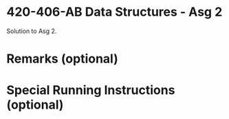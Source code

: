 420-406-AB Data Structures - Asg 2
==================================

Solution to Asg 2.

# Remarks (optional)

# Special Running Instructions (optional)
